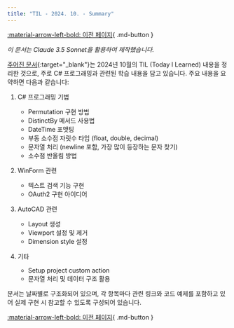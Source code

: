 ```yaml
---
title: "TIL - 2024. 10. - Summary"
---
```


[:material-arrow-left-bold: 이전 페이지](../index.md){ .md-button }

_이 문서는 Claude 3.5 Sonnet을 활용하여 제작했습니다._

[주어진 문서](./2410.md){:target="\_blank"}는 2024년 10월의 TIL (Today I Learned) 내용을 정리한 것으로, 주로 C# 프로그래밍과 관련된 학습 내용을 담고 있습니다. 주요 내용을 요약하면 다음과 같습니다:

1. C# 프로그래밍 기법
    - Permutation 구현 방법
    - DistinctBy 메서드 사용법
    - DateTime 포맷팅
    - 부동 소수점 자릿수 타입 (float, double, decimal)
    - 문자열 처리 (newline 포함, 가장 많이 등장하는 문자 찾기)
    - 소수점 반올림 방법

2. WinForm 관련
    - 텍스트 검색 기능 구현
    - OAuth2 구현 아이디어

3. AutoCAD 관련
    - Layout 생성
    - Viewport 설정 및 제거
    - Dimension style 설정

4. 기타
    - Setup project custom action
    - 문자열 처리 및 데이터 구조 활용

문서는 날짜별로 구조화되어 있으며, 각 항목마다 관련 링크와 코드 예제를 포함하고 있어 실제 구현 시 참고할 수 있도록 구성되어 있습니다.

[:material-arrow-left-bold: 이전 페이지](../index.md){ .md-button }
